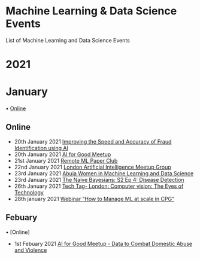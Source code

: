 # Machine Learning & Data Science Events
List of Machine Learning and Data Science Events 

# 2021
# January

• [Online](https://github.com/chiazor/Machine-learning-Data-science-event#Online)

## Online 
- 20th January 2021 [Improving the Speed and Accuracy of Fraud Identification using AI](https://www.meetup.com/AI-in-Fintech-Finance-London/events/275605395/)
- 20th January 2021 [AI for Good Meetup](https://www.meetup.com/meetup-group-pzvZdizC/events/275766374/)
- 21st January 2021 [Remote ML Paper Club](https://www.meetup.com/ML-Paper-Club/events/krwlsrycccbcc/)
- 22nd January 2021 [London Artificial Intelligence Meetup Group](https://www.meetup.com/meetup-group-glnnijbu/events/275516146/)
- 23rd January 2021 [Abuja Women in Machine Learning and Data Science](https://www.meetup.com/Abuja-Women-in-Machine-Learning-and-Data-Science/events/275631062)
- 23rd January 2021 [The Naive Bayesians: S2 Ep 4: Disease Detection](https://www.meetup.com/The-Naive-Bayesians/events/275361736/)
- 26th January 2021 [Tech Tag- London: Computer vision: The Eyes of Technology](https://www.meetup.com/Tech-Tag-London/events/275643268/) 
- 28th january 2021 [Webinar “How to Manage ML at scale in CPG”](https://www.meetup.com/London-AI-x-ODSC/events/275687067/)


## Febuary
• [Online]

- 1st Febuary 2021 [AI for Good Meetup - Data to Combat Domestic Abuse and Violence](https://www.meetup.com/meetup-group-pzvZdizC/events/275862628/)
